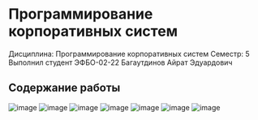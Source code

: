 # Программирование корпоративных систем

Дисциплина: Программирование корпоративных систем
Семестр: 5
Выполнил студент ЭФБО-02-22 Багаутдинов Айрат Эдуардович

## Содержание работы
![image](https://github.com/user-attachments/assets/caa6111b-d72f-4356-b26b-f34639914b51)
![image](https://github.com/user-attachments/assets/0492d4a9-5b65-495e-bc4c-b13b3bb7ae8f)
![image](https://github.com/user-attachments/assets/df973012-621b-4b71-a296-2f6b9990abb1)
![image](https://github.com/user-attachments/assets/09b7d62c-a121-45b6-bb57-4ce7597a1d54)
![image](https://github.com/user-attachments/assets/21911141-4fc9-41cc-a052-211ae5a9f434)
![image](https://github.com/user-attachments/assets/6f63af0f-d971-4f2d-9590-b639f9d957ac)
![image](https://github.com/user-attachments/assets/e33e85d5-8bbd-4864-81d4-adb597d4c972)
